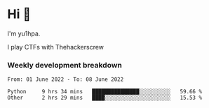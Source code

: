 # Hi 👋

I'm yu1hpa.

I play CTFs with Thehackerscrew

### Weekly development breakdown

<!--START_SECTION:waka-->

```text
From: 01 June 2022 - To: 08 June 2022

Python     9 hrs 34 mins   ███████████████░░░░░░░░░░   59.66 %
Other      2 hrs 29 mins   ████░░░░░░░░░░░░░░░░░░░░░   15.53 %
```

<!--END_SECTION:waka-->

